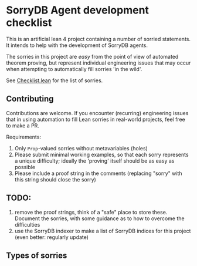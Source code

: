 # SorryDB Agent development checklist

This is an artificial lean 4 project containing a number of sorried statements.
It intends to help with the development of SorryDB agents. 

The sorries in this project are *easy* from the point of view of automated
theorem proving, but represent individual engineering issues that may occur when
attempting to automatically fill sorries 'in the wild'.

See [Checklist.lean](Checklist/Checklist.lean) for the list of sorries.

## Contributing

Contributions are welcome. If you encounter (recurring) engineering issues that
in using automation to fill Lean sorries in real-world projects, feel free to make a PR.

Requirements:

1. Only `Prop`-valued sorries without metavariables (holes)
2. Please submit minimal working examples, so that each sorry represents a
   unique difficulty; ideally the 'proving' itself should be as easy as possible
3. Please include a proof string in the comments (replacing "sorry" with this
   string should close the sorry)

## TODO:

1. remove the proof strings, think of a "safe" place to store these. Document
   the sorries, with some guidance as to how to overcome the difficulties
2. use the SorryDB indexer to make a list of SorryDB indices for this project
   (even better: regularly update)


## Types of sorries




